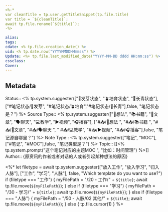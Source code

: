 ```yaml
---
<%-*
var cleanTitle = tp.user.getTitleSnippet(tp.file.title) 
var title = `${cleanTitle}`;
await tp.file.rename(`${title}`);
-%>

alias: 
tags: 
cdate: <% tp.file.creation_date() %>
uid: <% tp.date.now("YYYYMMDDHHmmss") %> 
Update: <%+ tp.file.last_modified_date("YYYY-MM-DD dddd HH:mm:ss") %>
cssclass: 
Cover: 
---
```


## Metadata
Status::    <% tp.system.suggester(["🌱发芽状态", "🪴培育状态", "🌲长青状态"], ["#笔记状态/🌱发芽", "#笔记状态/🪴培育","#笔记状态/🌲长青"],false, "笔记状态是？") %>
Source Type::  <% tp.system.suggester(["💭想法", "📚书籍", "📰️文章", "🗣️聊天", "💻教学", "▶️视频", "🎧️播客"], ["#📥/💭想法 ", "#📥/📚书籍 ", "#📥/📰️文章", "#📥/🗣️聊天 ", " #📥/💻教学", "#📥/▶️视频", "#📥/🎧️播客"],false, "笔记源自哪里？") %>
Note Type::  <% tp.system.suggester(["笔记", "MOC"], ["#笔记", "#MOC"],false, "笔记类型是？") %>
Topic:: [[<% tp.system.prompt("这个笔记对应的主题MOC ", "比如：时间管理") %>]]
Author:: {原资讯的作者或者对话的人或者引起某种想法的原因}


<%*  let filetype = await tp.system.suggester(["放入工作", "放入学习", "归入人脉"], ["工作", "学习", "人脉"], false, "Which template do you want to use?") 
if (filetype === "工作") { 
myFilePath = "/20 - 工作/" +  `${title}`;
await tp.file.move(`${myFilePath}`);
} else if (filetype === "学习") { 
myFilePath = "/30 - 学习/" +  `${title}`;
await tp.file.move(`${myFilePath}`);
} else if (filetype === "人脉") {
myFilePath = "/50 - 人脉/02 其他/" +  `${title}`;
await tp.file.move(`${myFilePath}`);
} else { 
tp.file.cursor(1)
} %>